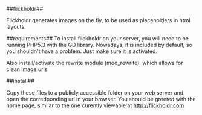 ##flickholdr##

Flickholdr generates images on the fly, to be used as placeholders in html layouts.

##requirements##
To install flickholdr on your server, you will need to be running PHP5.3 with the GD library. Nowadays, it is included by default, so you shouldn't have a problem. Just make sure it is activated.

Also install/activate the rewrite module (mod_rewrite), which allows for clean image urls

##install##

Copy these files to a publicly accessible folder on your web server and open the corredponding url in your browser. You should be greeted with the home page, similar to the one curently viewable at http://flickholdr.com